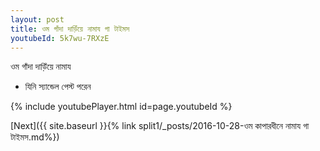 ```yaml
---
layout: post
title: ওম গাঁদা দাড়িঁয়ে নামায গা টাইমস
youtubeId: 5k7wu-7RXzE
---
```

 
 
 ওম গাঁদা দাড়িঁয়ে নামায  
 
 -  যিনি স্যান্ডেল পেস্ট পরেন 
 
  
 
  
 
 
 
 
 
 


{% include youtubePlayer.html id=page.youtubeId %}
 
[Next]({{ site.baseurl }}{% link  split1/_posts/2016-10-28-ওম কাপারধীনে নামায গা টাইমস.md%})
 

